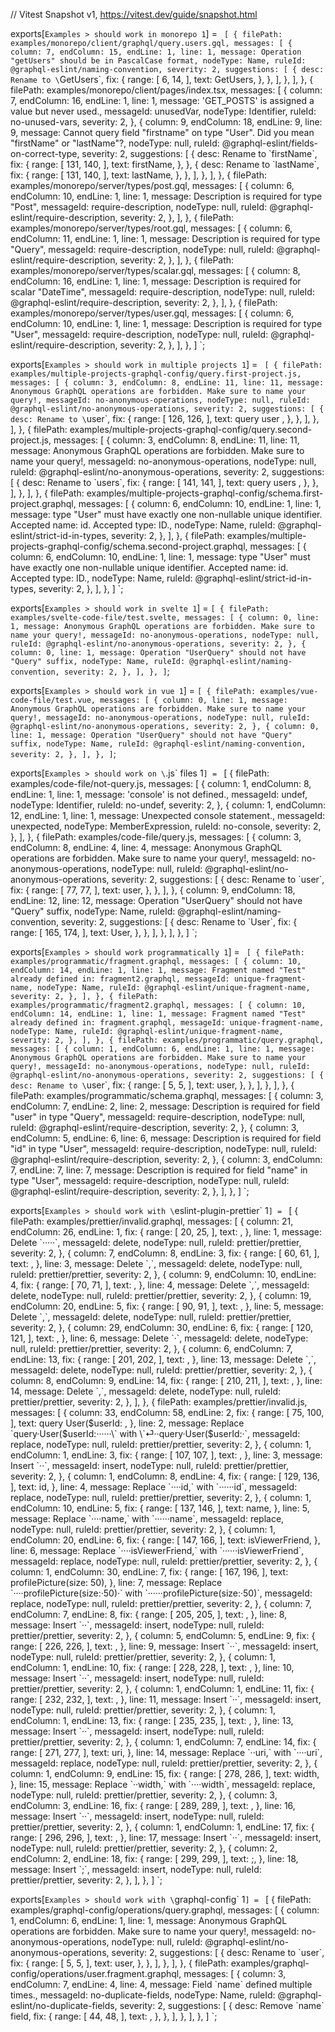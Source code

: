 // Vitest Snapshot v1, https://vitest.dev/guide/snapshot.html

exports[`Examples > should work in monorepo 1`] = `
[
  {
    filePath: examples/monorepo/client/graphql/query.users.gql,
    messages: [
      {
        column: 7,
        endColumn: 15,
        endLine: 1,
        line: 1,
        message: Operation "getUsers" should be in PascalCase format,
        nodeType: Name,
        ruleId: @graphql-eslint/naming-convention,
        severity: 2,
        suggestions: [
          {
            desc: Rename to \`GetUsers\`,
            fix: {
              range: [
                6,
                14,
              ],
              text: GetUsers,
            },
          },
        ],
      },
    ],
  },
  {
    filePath: examples/monorepo/client/pages/index.tsx,
    messages: [
      {
        column: 7,
        endColumn: 16,
        endLine: 1,
        line: 1,
        message: 'GET_POSTS' is assigned a value but never used.,
        messageId: unusedVar,
        nodeType: Identifier,
        ruleId: no-unused-vars,
        severity: 2,
      },
      {
        column: 9,
        endColumn: 18,
        endLine: 9,
        line: 9,
        message: Cannot query field "firstname" on type "User". Did you mean "firstName" or "lastName"?,
        nodeType: null,
        ruleId: @graphql-eslint/fields-on-correct-type,
        severity: 2,
        suggestions: [
          {
            desc: Rename to \`firstName\`,
            fix: {
              range: [
                131,
                140,
              ],
              text: firstName,
            },
          },
          {
            desc: Rename to \`lastName\`,
            fix: {
              range: [
                131,
                140,
              ],
              text: lastName,
            },
          },
        ],
      },
    ],
  },
  {
    filePath: examples/monorepo/server/types/post.gql,
    messages: [
      {
        column: 6,
        endColumn: 10,
        endLine: 1,
        line: 1,
        message: Description is required for type "Post",
        messageId: require-description,
        nodeType: null,
        ruleId: @graphql-eslint/require-description,
        severity: 2,
      },
    ],
  },
  {
    filePath: examples/monorepo/server/types/root.gql,
    messages: [
      {
        column: 6,
        endColumn: 11,
        endLine: 1,
        line: 1,
        message: Description is required for type "Query",
        messageId: require-description,
        nodeType: null,
        ruleId: @graphql-eslint/require-description,
        severity: 2,
      },
    ],
  },
  {
    filePath: examples/monorepo/server/types/scalar.gql,
    messages: [
      {
        column: 8,
        endColumn: 16,
        endLine: 1,
        line: 1,
        message: Description is required for scalar "DateTime",
        messageId: require-description,
        nodeType: null,
        ruleId: @graphql-eslint/require-description,
        severity: 2,
      },
    ],
  },
  {
    filePath: examples/monorepo/server/types/user.gql,
    messages: [
      {
        column: 6,
        endColumn: 10,
        endLine: 1,
        line: 1,
        message: Description is required for type "User",
        messageId: require-description,
        nodeType: null,
        ruleId: @graphql-eslint/require-description,
        severity: 2,
      },
    ],
  },
]
`;

exports[`Examples > should work in multiple projects 1`] = `
[
  {
    filePath: examples/multiple-projects-graphql-config/query.first-project.js,
    messages: [
      {
        column: 3,
        endColumn: 8,
        endLine: 11,
        line: 11,
        message: Anonymous GraphQL operations are forbidden. Make sure to name your query!,
        messageId: no-anonymous-operations,
        nodeType: null,
        ruleId: @graphql-eslint/no-anonymous-operations,
        severity: 2,
        suggestions: [
          {
            desc: Rename to \`user\`,
            fix: {
              range: [
                126,
                126,
              ],
              text: query user ,
            },
          },
        ],
      },
    ],
  },
  {
    filePath: examples/multiple-projects-graphql-config/query.second-project.js,
    messages: [
      {
        column: 3,
        endColumn: 8,
        endLine: 11,
        line: 11,
        message: Anonymous GraphQL operations are forbidden. Make sure to name your query!,
        messageId: no-anonymous-operations,
        nodeType: null,
        ruleId: @graphql-eslint/no-anonymous-operations,
        severity: 2,
        suggestions: [
          {
            desc: Rename to \`users\`,
            fix: {
              range: [
                141,
                141,
              ],
              text: query users ,
            },
          },
        ],
      },
    ],
  },
  {
    filePath: examples/multiple-projects-graphql-config/schema.first-project.graphql,
    messages: [
      {
        column: 6,
        endColumn: 10,
        endLine: 1,
        line: 1,
        message: type "User" must have exactly one non-nullable unique identifier.
Accepted name: id.
Accepted type: ID.,
        nodeType: Name,
        ruleId: @graphql-eslint/strict-id-in-types,
        severity: 2,
      },
    ],
  },
  {
    filePath: examples/multiple-projects-graphql-config/schema.second-project.graphql,
    messages: [
      {
        column: 6,
        endColumn: 10,
        endLine: 1,
        line: 1,
        message: type "User" must have exactly one non-nullable unique identifier.
Accepted name: id.
Accepted type: ID.,
        nodeType: Name,
        ruleId: @graphql-eslint/strict-id-in-types,
        severity: 2,
      },
    ],
  },
]
`;

exports[`Examples > should work in svelte 1`] = `
[
  {
    filePath: examples/svelte-code-file/test.svelte,
    messages: [
      {
        column: 0,
        line: 1,
        message: Anonymous GraphQL operations are forbidden. Make sure to name your query!,
        messageId: no-anonymous-operations,
        nodeType: null,
        ruleId: @graphql-eslint/no-anonymous-operations,
        severity: 2,
      },
      {
        column: 0,
        line: 1,
        message: Operation "UserQuery" should not have "Query" suffix,
        nodeType: Name,
        ruleId: @graphql-eslint/naming-convention,
        severity: 2,
      },
    ],
  },
]
`;

exports[`Examples > should work in vue 1`] = `
[
  {
    filePath: examples/vue-code-file/test.vue,
    messages: [
      {
        column: 0,
        line: 1,
        message: Anonymous GraphQL operations are forbidden. Make sure to name your query!,
        messageId: no-anonymous-operations,
        nodeType: null,
        ruleId: @graphql-eslint/no-anonymous-operations,
        severity: 2,
      },
      {
        column: 0,
        line: 1,
        message: Operation "UserQuery" should not have "Query" suffix,
        nodeType: Name,
        ruleId: @graphql-eslint/naming-convention,
        severity: 2,
      },
    ],
  },
]
`;

exports[`Examples > should work on \`.js\` files 1`] = `
[
  {
    filePath: examples/code-file/not-query.js,
    messages: [
      {
        column: 1,
        endColumn: 8,
        endLine: 1,
        line: 1,
        message: 'console' is not defined.,
        messageId: undef,
        nodeType: Identifier,
        ruleId: no-undef,
        severity: 2,
      },
      {
        column: 1,
        endColumn: 12,
        endLine: 1,
        line: 1,
        message: Unexpected console statement.,
        messageId: unexpected,
        nodeType: MemberExpression,
        ruleId: no-console,
        severity: 2,
      },
    ],
  },
  {
    filePath: examples/code-file/query.js,
    messages: [
      {
        column: 3,
        endColumn: 8,
        endLine: 4,
        line: 4,
        message: Anonymous GraphQL operations are forbidden. Make sure to name your query!,
        messageId: no-anonymous-operations,
        nodeType: null,
        ruleId: @graphql-eslint/no-anonymous-operations,
        severity: 2,
        suggestions: [
          {
            desc: Rename to \`user\`,
            fix: {
              range: [
                77,
                77,
              ],
              text:  user,
            },
          },
        ],
      },
      {
        column: 9,
        endColumn: 18,
        endLine: 12,
        line: 12,
        message: Operation "UserQuery" should not have "Query" suffix,
        nodeType: Name,
        ruleId: @graphql-eslint/naming-convention,
        severity: 2,
        suggestions: [
          {
            desc: Rename to \`User\`,
            fix: {
              range: [
                165,
                174,
              ],
              text: User,
            },
          },
        ],
      },
    ],
  },
]
`;

exports[`Examples > should work programmatically 1`] = `
[
  {
    filePath: examples/programmatic/fragment.graphql,
    messages: [
      {
        column: 10,
        endColumn: 14,
        endLine: 1,
        line: 1,
        message: Fragment named "Test" already defined in:
	fragment2.graphql,
        messageId: unique-fragment-name,
        nodeType: Name,
        ruleId: @graphql-eslint/unique-fragment-name,
        severity: 2,
      },
    ],
  },
  {
    filePath: examples/programmatic/fragment2.graphql,
    messages: [
      {
        column: 10,
        endColumn: 14,
        endLine: 1,
        line: 1,
        message: Fragment named "Test" already defined in:
	fragment.graphql,
        messageId: unique-fragment-name,
        nodeType: Name,
        ruleId: @graphql-eslint/unique-fragment-name,
        severity: 2,
      },
    ],
  },
  {
    filePath: examples/programmatic/query.graphql,
    messages: [
      {
        column: 1,
        endColumn: 6,
        endLine: 1,
        line: 1,
        message: Anonymous GraphQL operations are forbidden. Make sure to name your query!,
        messageId: no-anonymous-operations,
        nodeType: null,
        ruleId: @graphql-eslint/no-anonymous-operations,
        severity: 2,
        suggestions: [
          {
            desc: Rename to \`user\`,
            fix: {
              range: [
                5,
                5,
              ],
              text:  user,
            },
          },
        ],
      },
    ],
  },
  {
    filePath: examples/programmatic/schema.graphql,
    messages: [
      {
        column: 3,
        endColumn: 7,
        endLine: 2,
        line: 2,
        message: Description is required for field "user" in type "Query",
        messageId: require-description,
        nodeType: null,
        ruleId: @graphql-eslint/require-description,
        severity: 2,
      },
      {
        column: 3,
        endColumn: 5,
        endLine: 6,
        line: 6,
        message: Description is required for field "id" in type "User",
        messageId: require-description,
        nodeType: null,
        ruleId: @graphql-eslint/require-description,
        severity: 2,
      },
      {
        column: 3,
        endColumn: 7,
        endLine: 7,
        line: 7,
        message: Description is required for field "name" in type "User",
        messageId: require-description,
        nodeType: null,
        ruleId: @graphql-eslint/require-description,
        severity: 2,
      },
    ],
  },
]
`;

exports[`Examples > should work with \`eslint-plugin-prettier\` 1`] = `
[
  {
    filePath: examples/prettier/invalid.graphql,
    messages: [
      {
        column: 21,
        endColumn: 26,
        endLine: 1,
        fix: {
          range: [
            20,
            25,
          ],
          text: ,
        },
        line: 1,
        message: Delete \`·····\`,
        messageId: delete,
        nodeType: null,
        ruleId: prettier/prettier,
        severity: 2,
      },
      {
        column: 7,
        endColumn: 8,
        endLine: 3,
        fix: {
          range: [
            60,
            61,
          ],
          text: ,
        },
        line: 3,
        message: Delete \`,\`,
        messageId: delete,
        nodeType: null,
        ruleId: prettier/prettier,
        severity: 2,
      },
      {
        column: 9,
        endColumn: 10,
        endLine: 4,
        fix: {
          range: [
            70,
            71,
          ],
          text: ,
        },
        line: 4,
        message: Delete \`,\`,
        messageId: delete,
        nodeType: null,
        ruleId: prettier/prettier,
        severity: 2,
      },
      {
        column: 19,
        endColumn: 20,
        endLine: 5,
        fix: {
          range: [
            90,
            91,
          ],
          text: ,
        },
        line: 5,
        message: Delete \`,\`,
        messageId: delete,
        nodeType: null,
        ruleId: prettier/prettier,
        severity: 2,
      },
      {
        column: 29,
        endColumn: 30,
        endLine: 6,
        fix: {
          range: [
            120,
            121,
          ],
          text: ,
        },
        line: 6,
        message: Delete \`·\`,
        messageId: delete,
        nodeType: null,
        ruleId: prettier/prettier,
        severity: 2,
      },
      {
        column: 6,
        endColumn: 7,
        endLine: 13,
        fix: {
          range: [
            201,
            202,
          ],
          text: ,
        },
        line: 13,
        message: Delete \`,\`,
        messageId: delete,
        nodeType: null,
        ruleId: prettier/prettier,
        severity: 2,
      },
      {
        column: 8,
        endColumn: 9,
        endLine: 14,
        fix: {
          range: [
            210,
            211,
          ],
          text: ,
        },
        line: 14,
        message: Delete \`,\`,
        messageId: delete,
        nodeType: null,
        ruleId: prettier/prettier,
        severity: 2,
      },
    ],
  },
  {
    filePath: examples/prettier/invalid.js,
    messages: [
      {
        column: 33,
        endColumn: 58,
        endLine: 2,
        fix: {
          range: [
            75,
            100,
          ],
          text: 
  query User($userId: ,
        },
        line: 2,
        message: Replace \`query·User($userId:······\` with \`⏎··query·User($userId:·\`,
        messageId: replace,
        nodeType: null,
        ruleId: prettier/prettier,
        severity: 2,
      },
      {
        column: 1,
        endColumn: 1,
        endLine: 3,
        fix: {
          range: [
            107,
            107,
          ],
          text:   ,
        },
        line: 3,
        message: Insert \`··\`,
        messageId: insert,
        nodeType: null,
        ruleId: prettier/prettier,
        severity: 2,
      },
      {
        column: 1,
        endColumn: 8,
        endLine: 4,
        fix: {
          range: [
            129,
            136,
          ],
          text:       id,
        },
        line: 4,
        message: Replace \`····id,\` with \`······id\`,
        messageId: replace,
        nodeType: null,
        ruleId: prettier/prettier,
        severity: 2,
      },
      {
        column: 1,
        endColumn: 10,
        endLine: 5,
        fix: {
          range: [
            137,
            146,
          ],
          text:       name,
        },
        line: 5,
        message: Replace \`····name,\` with \`······name\`,
        messageId: replace,
        nodeType: null,
        ruleId: prettier/prettier,
        severity: 2,
      },
      {
        column: 1,
        endColumn: 20,
        endLine: 6,
        fix: {
          range: [
            147,
            166,
          ],
          text:       isViewerFriend,
        },
        line: 6,
        message: Replace \`····isViewerFriend,\` with \`······isViewerFriend\`,
        messageId: replace,
        nodeType: null,
        ruleId: prettier/prettier,
        severity: 2,
      },
      {
        column: 1,
        endColumn: 30,
        endLine: 7,
        fix: {
          range: [
            167,
            196,
          ],
          text:       profilePicture(size: 50),
        },
        line: 7,
        message: Replace \`····profilePicture(size:·50)·\` with \`······profilePicture(size:·50)\`,
        messageId: replace,
        nodeType: null,
        ruleId: prettier/prettier,
        severity: 2,
      },
      {
        column: 7,
        endColumn: 7,
        endLine: 8,
        fix: {
          range: [
            205,
            205,
          ],
          text:   ,
        },
        line: 8,
        message: Insert \`··\`,
        messageId: insert,
        nodeType: null,
        ruleId: prettier/prettier,
        severity: 2,
      },
      {
        column: 5,
        endColumn: 5,
        endLine: 9,
        fix: {
          range: [
            226,
            226,
          ],
          text:   ,
        },
        line: 9,
        message: Insert \`··\`,
        messageId: insert,
        nodeType: null,
        ruleId: prettier/prettier,
        severity: 2,
      },
      {
        column: 1,
        endColumn: 1,
        endLine: 10,
        fix: {
          range: [
            228,
            228,
          ],
          text:   ,
        },
        line: 10,
        message: Insert \`··\`,
        messageId: insert,
        nodeType: null,
        ruleId: prettier/prettier,
        severity: 2,
      },
      {
        column: 1,
        endColumn: 1,
        endLine: 11,
        fix: {
          range: [
            232,
            232,
          ],
          text:   ,
        },
        line: 11,
        message: Insert \`··\`,
        messageId: insert,
        nodeType: null,
        ruleId: prettier/prettier,
        severity: 2,
      },
      {
        column: 1,
        endColumn: 1,
        endLine: 13,
        fix: {
          range: [
            235,
            235,
          ],
          text:   ,
        },
        line: 13,
        message: Insert \`··\`,
        messageId: insert,
        nodeType: null,
        ruleId: prettier/prettier,
        severity: 2,
      },
      {
        column: 1,
        endColumn: 7,
        endLine: 14,
        fix: {
          range: [
            271,
            277,
          ],
          text:     uri,
        },
        line: 14,
        message: Replace \`··uri,\` with \`····uri\`,
        messageId: replace,
        nodeType: null,
        ruleId: prettier/prettier,
        severity: 2,
      },
      {
        column: 1,
        endColumn: 9,
        endLine: 15,
        fix: {
          range: [
            278,
            286,
          ],
          text:     width,
        },
        line: 15,
        message: Replace \`··width,\` with \`····width\`,
        messageId: replace,
        nodeType: null,
        ruleId: prettier/prettier,
        severity: 2,
      },
      {
        column: 3,
        endColumn: 3,
        endLine: 16,
        fix: {
          range: [
            289,
            289,
          ],
          text:   ,
        },
        line: 16,
        message: Insert \`··\`,
        messageId: insert,
        nodeType: null,
        ruleId: prettier/prettier,
        severity: 2,
      },
      {
        column: 1,
        endColumn: 1,
        endLine: 17,
        fix: {
          range: [
            296,
            296,
          ],
          text:   ,
        },
        line: 17,
        message: Insert \`··\`,
        messageId: insert,
        nodeType: null,
        ruleId: prettier/prettier,
        severity: 2,
      },
      {
        column: 2,
        endColumn: 2,
        endLine: 18,
        fix: {
          range: [
            299,
            299,
          ],
          text: ;,
        },
        line: 18,
        message: Insert \`;\`,
        messageId: insert,
        nodeType: null,
        ruleId: prettier/prettier,
        severity: 2,
      },
    ],
  },
]
`;

exports[`Examples > should work with \`graphql-config\` 1`] = `
[
  {
    filePath: examples/graphql-config/operations/query.graphql,
    messages: [
      {
        column: 1,
        endColumn: 6,
        endLine: 1,
        line: 1,
        message: Anonymous GraphQL operations are forbidden. Make sure to name your query!,
        messageId: no-anonymous-operations,
        nodeType: null,
        ruleId: @graphql-eslint/no-anonymous-operations,
        severity: 2,
        suggestions: [
          {
            desc: Rename to \`user\`,
            fix: {
              range: [
                5,
                5,
              ],
              text:  user,
            },
          },
        ],
      },
    ],
  },
  {
    filePath: examples/graphql-config/operations/user.fragment.graphql,
    messages: [
      {
        column: 3,
        endColumn: 7,
        endLine: 4,
        line: 4,
        message: Field \`name\` defined multiple times.,
        messageId: no-duplicate-fields,
        nodeType: Name,
        ruleId: @graphql-eslint/no-duplicate-fields,
        severity: 2,
        suggestions: [
          {
            desc: Remove \`name\` field,
            fix: {
              range: [
                44,
                48,
              ],
              text: ,
            },
          },
        ],
      },
    ],
  },
]
`;
